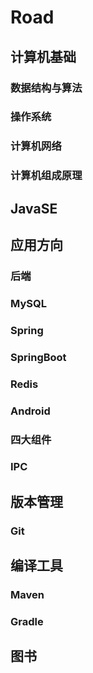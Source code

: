# Road



## 计算机基础

### 数据结构与算法

### 操作系统

### 计算机网络

### 计算机组成原理





## JavaSE



## 应用方向

### 后端

### MySQL

### Spring

### SpringBoot

### Redis



### Android

### 四大组件

### IPC



## 版本管理

### Git



## 编译工具

### Maven

### Gradle





## 图书











### 

